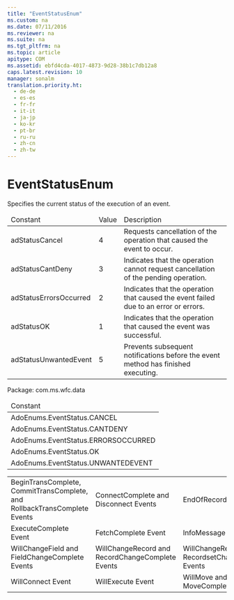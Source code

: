 ```yaml
---
title: "EventStatusEnum"
ms.custom: na
ms.date: 07/11/2016
ms.reviewer: na
ms.suite: na
ms.tgt_pltfrm: na
ms.topic: article
apitype: COM
ms.assetid: ebfd4cda-4017-4873-9d28-38b1c7db12a8
caps.latest.revision: 10
manager: sonalm
translation.priority.ht: 
  - de-de
  - es-es
  - fr-fr
  - it-it
  - ja-jp
  - ko-kr
  - pt-br
  - ru-ru
  - zh-cn
  - zh-tw
---
```

# EventStatusEnum
<?xml version="1.0" encoding="utf-8"?>
<developerReferenceWithoutSyntaxDocument xmlns="http://ddue.schemas.microsoft.com/authoring/2003/5" xmlns:xlink="http://www.w3.org/1999/xlink" xmlns:xsi="http://www.w3.org/2001/XMLSchema-instance" xsi:schemaLocation="http://ddue.schemas.microsoft.com/authoring/2003/5 http://dduestorage.blob.core.windows.net/ddueschema/developer.xsd">
  <introduction>
    <para>Specifies the current status of the execution of an event.</para>
    <table xmlns:caps="http://schemas.microsoft.com/build/caps/2013/11">
      <thead>
        <tr>
          <TD>
            <para>Constant</para>
          </TD>
          <TD>
            <para>Value</para>
          </TD>
          <TD>
            <para>Description</para>
          </TD>
        </tr>
      </thead>
      <tbody>
        <tr>
          <TD>
            <para>
              <legacyBold>adStatusCancel</legacyBold>
            </para>
          </TD>
          <TD>
            <para>4</para>
          </TD>
          <TD>
            <para>Requests cancellation of the operation that caused the event to occur.</para>
          </TD>
        </tr>
        <tr>
          <TD>
            <para>
              <legacyBold>adStatusCantDeny</legacyBold>
            </para>
          </TD>
          <TD>
            <para>3</para>
          </TD>
          <TD>
            <para>Indicates that the operation cannot request cancellation of the pending operation.</para>
          </TD>
        </tr>
        <tr>
          <TD>
            <para>
              <legacyBold>adStatusErrorsOccurred</legacyBold>
            </para>
          </TD>
          <TD>
            <para>2</para>
          </TD>
          <TD>
            <para>Indicates that the operation that caused the event failed due to an error or errors.</para>
          </TD>
        </tr>
        <tr>
          <TD>
            <para>
              <legacyBold>adStatusOK</legacyBold>
            </para>
          </TD>
          <TD>
            <para>1</para>
          </TD>
          <TD>
            <para>Indicates that the operation that caused the event was successful.</para>
          </TD>
        </tr>
        <tr>
          <TD>
            <para>
              <legacyBold>adStatusUnwantedEvent</legacyBold>
            </para>
          </TD>
          <TD>
            <para>5</para>
          </TD>
          <TD>
            <para>Prevents subsequent notifications before the event method has finished executing.</para>
          </TD>
        </tr>
      </tbody>
    </table>
  </introduction>
  <section>
    <title>ADO/WFC Equivalent</title>
    <content>
      <para>Package: <legacyBold>com.ms.wfc.data</legacyBold></para>
      <table xmlns:caps="http://schemas.microsoft.com/build/caps/2013/11">
        <thead>
          <tr>
            <TD>
              <para>Constant</para>
            </TD>
          </tr>
        </thead>
        <tbody>
          <tr>
            <TD>
              <para>AdoEnums.EventStatus.CANCEL</para>
            </TD>
          </tr>
          <tr>
            <TD>
              <para>AdoEnums.EventStatus.CANTDENY</para>
            </TD>
          </tr>
          <tr>
            <TD>
              <para>AdoEnums.EventStatus.ERRORSOCCURRED</para>
            </TD>
          </tr>
          <tr>
            <TD>
              <para>AdoEnums.EventStatus.OK</para>
            </TD>
          </tr>
          <tr>
            <TD>
              <para>AdoEnums.EventStatus.UNWANTEDEVENT</para>
            </TD>
          </tr>
        </tbody>
      </table>
    </content>
  </section>
  <section>
    <title>Applies To</title>
    <content>
      <table xmlns:caps="http://schemas.microsoft.com/build/caps/2013/11">
        <tbody>
          <tr>
            <TD>
              <para>
                <link xlink:href="ec4e4b38-e9c6-4757-b2ef-4e468ae5f1d8">BeginTransComplete, CommitTransComplete, and RollbackTransComplete Events</link>
              </para>
            </TD>
            <TD>
              <para>
                <link xlink:href="568f5252-d069-4d99-a01b-2ada87ad1304">ConnectComplete and Disconnect Events</link>
              </para>
            </TD>
            <TD>
              <para>
                <link xlink:href="475de5e2-f634-4954-9edf-0027a6ba38d6">EndOfRecordset Event</link>
              </para>
            </TD>
          </tr>
          <tr>
            <TD>
              <para>
                <link xlink:href="62470d42-e511-494c-bec4-ad4591734b7b">ExecuteComplete Event</link>
              </para>
            </TD>
            <TD>
              <para>
                <link xlink:href="a28d3858-566c-468d-b070-d1de4339fbea">FetchComplete Event</link>
              </para>
            </TD>
            <TD>
              <para>
                <link xlink:href="468c87dd-e3bc-4084-9941-94d10743d4e9">InfoMessage Event</link>
              </para>
            </TD>
          </tr>
          <tr>
            <TD>
              <para>
                <link xlink:href="3e49fb89-c45b-4d39-823e-3cc887c59b37">WillChangeField and FieldChangeComplete Events</link>
              </para>
            </TD>
            <TD>
              <para>
                <link xlink:href="cbc369fd-63af-4a7d-96ae-efa91b78ca69">WillChangeRecord and RecordChangeComplete Events</link>
              </para>
            </TD>
            <TD>
              <para>
                <link xlink:href="d5d44659-e0d9-46d9-a297-99c43555082f">WillChangeRecordset and RecordsetChangeComplete Events</link>
              </para>
            </TD>
          </tr>
          <tr>
            <TD>
              <para>
                <link xlink:href="da561d58-eb58-446c-a4fd-1838c76073c0">WillConnect Event</link>
              </para>
            </TD>
            <TD>
              <para>
                <link xlink:href="dd755e46-f589-48a3-93a9-51ff998d44b5">WillExecute Event</link>
              </para>
            </TD>
            <TD>
              <para>
                <link xlink:href="1a3d1042-4f30-4526-a0c7-853c242496db">WillMove and MoveComplete Events</link>
              </para>
            </TD>
          </tr>
        </tbody>
      </table>
    </content>
  </section>
  <relatedTopics />
</developerReferenceWithoutSyntaxDocument>
